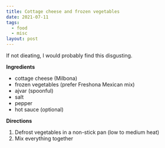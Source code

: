 ```yaml
---
title: Cottage cheese and frozen vegetables
date: 2021-07-11
tags:
  - food
  - misc
layout: post
---
```


If not dieating, I would probably find this disgusting.

**Ingredients**

- cottage cheese (Milbona)
- frozen vegetables (prefer Freshona Mexican mix)
- ajvar (spoonful)
- salt
- pepper
- hot sauce (optional)

**Directions**

1. Defrost vegetables in a non-stick pan (low to medium heat)
2. Mix everything together
